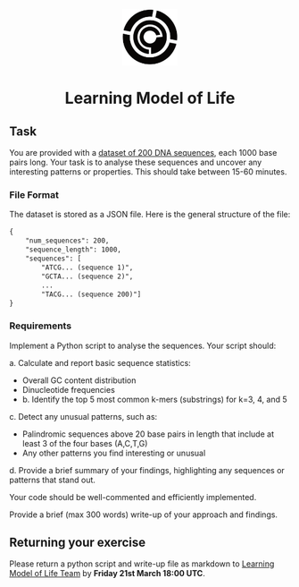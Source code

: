 <div style="text-align: center;">
 <a href="https://github.com/learningmodeloflife/management/wiki/Home"><img src="img/logo_black.png" alt="Learning Model of Life Logo" width="100" /></a>
</div>
<h1 style="text-align: center;">Learning Model of Life</h1>

## Task

You are provided with a [dataset of 200 DNA sequences](https://github.com/learningmodeloflife/take-home-exercise/edit/main/dna_sequences.json), each 1000 base pairs long. Your task is to analyse these sequences and uncover any interesting patterns or properties. This should take between 15-60 minutes.

### **File Format**

The dataset is stored as a JSON file. Here is the general structure of the file:

```
{
    "num_sequences": 200,
    "sequence_length": 1000,
    "sequences": [
        "ATCG... (sequence 1)",
        "GCTA... (sequence 2)",
        ...
        "TACG... (sequence 200)"]
}

```

### Requirements

Implement a Python script to analyse the sequences. Your script should:

a. Calculate and report basic sequence statistics:

* Overall GC content distribution
* Dinucleotide frequencies
* b. Identify the top 5 most common k-mers (substrings) for k=3, 4, and 5

c. Detect any unusual patterns, such as:

* Palindromic sequences above 20 base pairs in length that include at least 3 of the four bases (A,C,T,G)
* Any other patterns you find interesting or unusual

d. Provide a brief summary of your findings, highlighting any sequences or patterns that stand out.

Your code should be well-commented and efficiently implemented.

Provide a brief (max 300 words) write-up of your approach and findings.

## Returning your exercise

Please return a python script and write-up file as markdown to [Learning Model of Life Team](lml@ed.ac.uk) by **Friday 21st March 18:00 UTC**.
